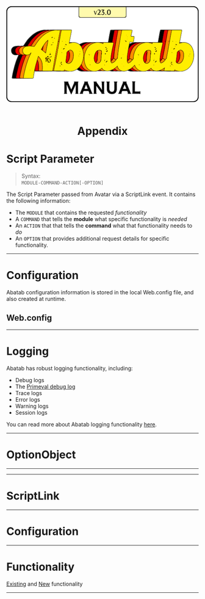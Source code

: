 <div align="center">

  <img src="../images/Logo/logo-man.png" alt="Abatab Manual" width="512">
  <br>
  <br>
  <h1>
    Appendix
  </h1>

</div>




# Script Parameter
> Syntax:  
`MODULE-COMMAND-ACTION[-OPTION]`

The Script Parameter passed from Avatar via a ScriptLink event. It contains the following information:

* The `MODULE` that contains the requested *functionality*
* A `COMMAND` that tells the **module** what specific functionality is *needed*
* An `ACTION` that that tells the **command** what that functionality needs to *do*
* An `OPTION` that provides additional request details for specific functionality.

***

# Configuration

Abatab configuration information is stored in the local Web.config file, and also created at runtime.

## Web.config

***

# Logging

Abatab has robust logging functionality, including:

* Debug logs
* The [Primeval debug log][primevalDebugLog]
* Trace logs
* Error logs
* Warning logs
* Session logs

You can read more about Abatab logging functionality [here][manLogging].

***

# OptionObject

***



***

# ScriptLink

***

# Configuration

***

# Functionality

[Existing](url) and [New](url) functionality

***

<!-- Reference Links -->

[manLogging]: manLogging.html
[primevalDebugLog]: manLogging.html#primeval-debug-log




```bash
```
